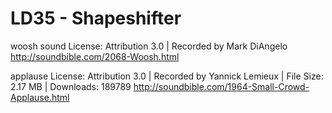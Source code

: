 # LD35 - Shapeshifter

woosh sound
License: Attribution 3.0 | Recorded by Mark DiAngelo
http://soundbible.com/2068-Woosh.html

applause
License: Attribution 3.0 | Recorded by Yannick Lemieux | File Size: 2.17 MB | Downloads: 189789
http://soundbible.com/1964-Small-Crowd-Applause.html
